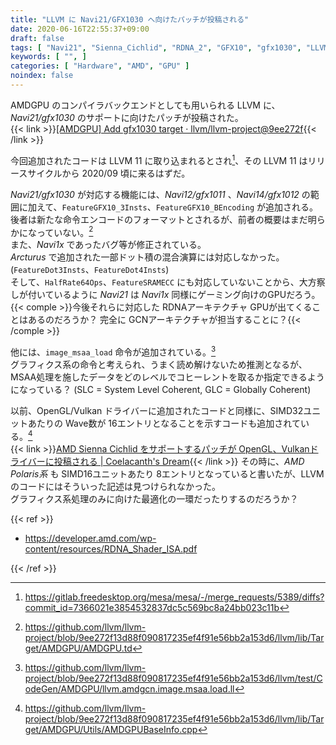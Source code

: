 ```yaml
---
title: "LLVM に Navi21/GFX1030 へ向けたパッチが投稿される"
date: 2020-06-16T22:55:37+09:00
draft: false
tags: [ "Navi21", "Sienna_Cichlid", "RDNA_2", "GFX10", "gfx1030", "LLVM" ]
keywords: [ "", ]
categories: [ "Hardware", "AMD", "GPU" ]
noindex: false
---
```


AMDGPU のコンパイラバックエンドとしても用いられる LLVM に、*Navi21/gfx1030* のサポートに向けたパッチが投稿された。  
{{< link >}}[[AMDGPU] Add gfx1030 target · llvm/llvm-project@9ee272f](https://github.com/llvm/llvm-project/commit/9ee272f13d88f090817235ef4f91e56bb2a153d6){{< /link >}}

今回追加されたコードは LLVM 11 に取り込まれるとされ[^1]、その LLVM 11 はリリースサイクルから 2020/09 頃に来るはずだ。  

[^1]: <https://gitlab.freedesktop.org/mesa/mesa/-/merge_requests/5389/diffs?commit_id=7366021e3854532837dc5c569bc8a24bb023c11b>

*Navi21/gfx1030* が対応する機能には、*Navi12/gfx1011* 、*Navi14/gfx1012* の範囲に加えて、`FeatureGFX10_3Insts`、`FeatureGFX10_BEncoding` が追加される。  
後者は新たな命令エンコードのフォーマットとされるが、前者の概要はまだ明らかになっていない。[^2]  
また、*Navi1x* であったバグ等が修正されている。  
*Arcturus* で追加された一部ドット積の混合演算には対応しなかった。 (`FeatureDot3Insts`、`FeatureDot4Insts`)  
そして、`HalfRate64Ops`、`FeatureSRAMECC` にも対応していないことから、大方察しが付いているように *Navi21* は *Navi1x* 同様にゲーミング向けのGPUだろう。{{< comple >}}今後それらに対応した RDNAアーキテクチャ GPUが出てくることはあるのだろうか？ 完全に GCNアーキテクチャが担当することに？{{< /comple >}}  

[^2]: <https://github.com/llvm/llvm-project/blob/9ee272f13d88f090817235ef4f91e56bb2a153d6/llvm/lib/Target/AMDGPU/AMDGPU.td>

他には、`image_msaa_load` 命令が追加されている。[^3]  
グラフィクス系の命令と考えられ、うまく読め解けないため推測となるが、MSAA処理を施したデータをどのレベルでコヒーレントを取るか指定できるようになっている？ (SLC = System Level Coherent, GLC = Globally Coherent)  

[^3]: <https://github.com/llvm/llvm-project/blob/9ee272f13d88f090817235ef4f91e56bb2a153d6/llvm/test/CodeGen/AMDGPU/llvm.amdgcn.image.msaa.load.ll>

以前、OpenGL/Vulkan ドライバーに追加されたコードと同様に、SIMD32ユニットあたりの Wave数が 16エントリとなることを示すコードも追加されている。[^4]  
{{< link >}}[AMD Sienna Cichlid をサポートするパッチが OpenGL、Vulkanドライバーに投稿される | Coelacanth's Dream](/posts/2020/06/09/amd-sienna-cichlid-oss-umd/){{< /link >}}
その時に、*AMD Polaris系* も SIMD16ユニットあたり 8エントリとなっていると書いたが、LLVM のコードにはそういった記述は見つけられなかった。  
グラフィクス系処理のみに向けた最適化の一環だったりするのだろうか？  

[^4]: <https://github.com/llvm/llvm-project/blob/9ee272f13d88f090817235ef4f91e56bb2a153d6/llvm/lib/Target/AMDGPU/Utils/AMDGPUBaseInfo.cpp>

{{< ref >}}

 * <https://developer.amd.com/wp-content/resources/RDNA_Shader_ISA.pdf>

{{< /ref >}}
